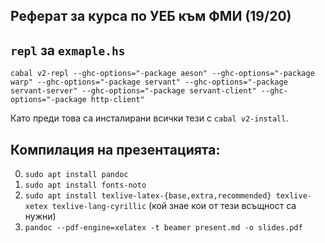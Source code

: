 ## Реферат за курса по УЕБ към ФМИ (19/20)

## `repl` за `exmaple.hs`
```
cabal v2-repl --ghc-options="-package aeson" --ghc-options="-package warp" --ghc-options="-package servant" --ghc-options="-package servant-server" --ghc-options="-package servant-client" --ghc-options="-package http-client"
```
Като преди това са инсталирани всички тези с `cabal v2-install`.


## Компилация на презентацията:
0. `sudo apt install pandoc`
1. `sudo apt install fonts-noto`
2. `sudo apt install texlive-latex-{base,extra,recommended} texlive-xetex texlive-lang-cyrillic`
    (кой знае кои от тези всъщност са нужни)
3. `pandoc --pdf-engine=xelatex -t beamer present.md -o slides.pdf`
